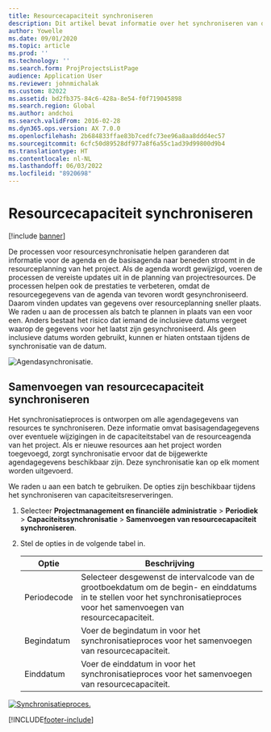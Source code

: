 ```yaml
---
title: Resourcecapaciteit synchroniseren
description: Dit artikel bevat informatie over het synchroniseren van de capaciteit van een resource in kalenders en projecten.
author: Yowelle
ms.date: 09/01/2020
ms.topic: article
ms.prod: ''
ms.technology: ''
ms.search.form: ProjProjectsListPage
audience: Application User
ms.reviewer: johnmichalak
ms.custom: 82022
ms.assetid: bd2fb375-84c6-428a-8e54-f0f719045898
ms.search.region: Global
ms.author: andchoi
ms.search.validFrom: 2016-02-28
ms.dyn365.ops.version: AX 7.0.0
ms.openlocfilehash: 2b684833ffae83b7cedfc73ee96a8aa8ddd4ec57
ms.sourcegitcommit: 6cfc50d89528df977a8f6a55c1ad39d99800d9b4
ms.translationtype: HT
ms.contentlocale: nl-NL
ms.lasthandoff: 06/03/2022
ms.locfileid: "8920698"
---
```

# <a name="synchronize-resource-capacity"></a>Resourcecapaciteit synchroniseren

[!include [banner](../includes/banner.md)]

De processen voor resourcesynchronisatie helpen garanderen dat informatie voor de agenda en de basisagenda naar beneden stroomt in de resourceplanning van het project. Als de agenda wordt gewijzigd, voeren de processen de vereiste updates uit in de planning van projectresources. De processen helpen ook de prestaties te verbeteren, omdat de resourcegegevens van de agenda van tevoren wordt gesynchroniseerd. Daarom vinden updates van gegevens over resourceplanning sneller plaats. We raden u aan de processen als batch te plannen in plaats van een voor een. Anders bestaat het risico dat iemand de inclusieve datums vergeet waarop de gegevens voor het laatst zijn gesynchroniseerd. Als geen inclusieve datums worden gebruikt, kunnen er hiaten ontstaan tijdens de synchronisatie van de datum.

![Agendasynchronisatie.](./media/projectresourcing04-1024x471.jpg)

## <a name="synchronize-resource-capacity-roll-ups"></a>Samenvoegen van resourcecapaciteit synchroniseren

Het synchronisatieproces is ontworpen om alle agendagegevens van resources te synchroniseren. Deze informatie omvat basisagendagegevens over eventuele wijzigingen in de capaciteitstabel van de resourceagenda van het project. Als er nieuwe resources aan het project worden toegevoegd, zorgt synchronisatie ervoor dat de bijgewerkte agendagegevens beschikbaar zijn. Deze synchronisatie kan op elk moment worden uitgevoerd.

We raden u aan een batch te gebruiken. De opties zijn beschikbaar tijdens het synchroniseren van capaciteitsreserveringen.

1. Selecteer **Projectmanagement en financiële administratie** &gt; **Periodiek** &gt; **Capaciteitssynchronisatie** &gt; **Samenvoegen van resourcecapaciteit synchroniseren**.
2. Stel de opties in de volgende tabel in.

    | Optie      | Beschrijving |
    |-------------|-------------|
    | Periodecode | Selecteer desgewenst de intervalcode van de grootboekdatum om de begin- en einddatums in te stellen voor het synchronisatieproces voor het samenvoegen van resourcecapaciteit. |
    | Begindatum  | Voer de begindatum in voor het synchronisatieproces voor het samenvoegen van resourcecapaciteit. |
    | Einddatum    | Voer de einddatum in voor het synchronisatieproces voor het samenvoegen van resourcecapaciteit. |

[![Synchronisatieproces.](./media/projectresourcing09.jpg)](./media/projectresourcing09.jpg)


[!INCLUDE[footer-include](../includes/footer-banner.md)]